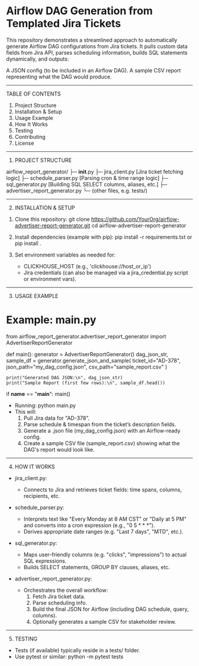 # Airflow DAG Generation from Templated Jira Tickets

This repository demonstrates a streamlined approach to automatically generate Airflow DAG configurations from Jira tickets. It pulls custom data fields from Jira API, parses scheduling information, builds SQL statements dynamically, and outputs:

A JSON config (to be included in an Airflow DAG).
A sample CSV report representing what the DAG would produce.

--------------------------------------------------------------------------------
TABLE OF CONTENTS
1. Project Structure
2. Installation & Setup
3. Usage Example
4. How It Works
5. Testing
6. Contributing
7. License

--------------------------------------------------------------------------------
1. PROJECT STRUCTURE

airflow_report_generator/
├─ __init__.py
├─ jira_client.py        [Jira ticket fetching logic]
├─ schedule_parser.py    [Parsing cron & time range logic]
├─ sql_generator.py      [Building SQL SELECT columns, aliases, etc.]
├─ advertiser_report_generator.py
└─ (other files, e.g. tests/)

--------------------------------------------------------------------------------
2. INSTALLATION & SETUP

1) Clone this repository:
   git clone https://github.com/YourOrg/airflow-advertiser-report-generator.git
   cd airflow-advertiser-report-generator

2) Install dependencies (example with pip):
   pip install -r requirements.txt
   or 
   pip install .

3) Set environment variables as needed for:
   - CLICKHOUSE_HOST (e.g., 'clickhouse://host_or_ip')
   - Jira credentials (can also be managed via a jira_credential.py script or environment vars).

--------------------------------------------------------------------------------
3. USAGE EXAMPLE

# Example: main.py
from airflow_report_generator.advertiser_report_generator import AdvertiserReportGenerator

def main():
    generator = AdvertiserReportGenerator()
    dag_json_str, sample_df = generator.generate_json_and_sample(
        ticket_id="AD-378",
        json_path="my_dag_config.json",
        csv_path="sample_report.csv"
    )

    print("Generated DAG JSON:\n", dag_json_str)
    print("Sample Report (first few rows):\n", sample_df.head())

if __name__ == "__main__":
    main()

- Running:
  python main.py
- This will:
  1) Pull Jira data for "AD-378".
  2) Parse schedule & timespan from the ticket’s description fields.
  3) Generate a .json file (my_dag_config.json) with an Airflow-ready config.
  4) Create a sample CSV file (sample_report.csv) showing what the DAG's report would look like.

--------------------------------------------------------------------------------
4. HOW IT WORKS

- jira_client.py: 
  - Connects to Jira and retrieves ticket fields: time spans, columns, recipients, etc.

- schedule_parser.py:
  - Interprets text like "Every Monday at 8 AM CST" or "Daily at 5 PM" 
    and converts into a cron expression (e.g., "0 5 * * *").
  - Derives appropriate date ranges (e.g. "Last 7 days", "MTD", etc.).

- sql_generator.py:
  - Maps user-friendly columns (e.g. "clicks", "impressions") to actual SQL expressions.
  - Builds SELECT statements, GROUP BY clauses, aliases, etc.

- advertiser_report_generator.py:
  - Orchestrates the overall workflow:
    1) Fetch Jira ticket data.
    2) Parse scheduling info.
    3) Build the final JSON for Airflow (including DAG schedule, query, columns).
    4) Optionally generates a sample CSV for stakeholder review.

--------------------------------------------------------------------------------
5. TESTING

- Tests (if available) typically reside in a tests/ folder.
- Use pytest or similar:
  python -m pytest tests
